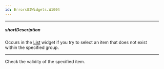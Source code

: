 ```yaml
---
id: ErrorsUIWidgets.W1004
---
```

---
##### shortDescription
Occurs in the [List](/api-reference/10%20UI%20Widgets/dxList '/Documentation/ApiReference/UI_Widgets/dxList/') widget if you try to select an item that does not exist within the specified group.

---
Check the validity of the specified item.